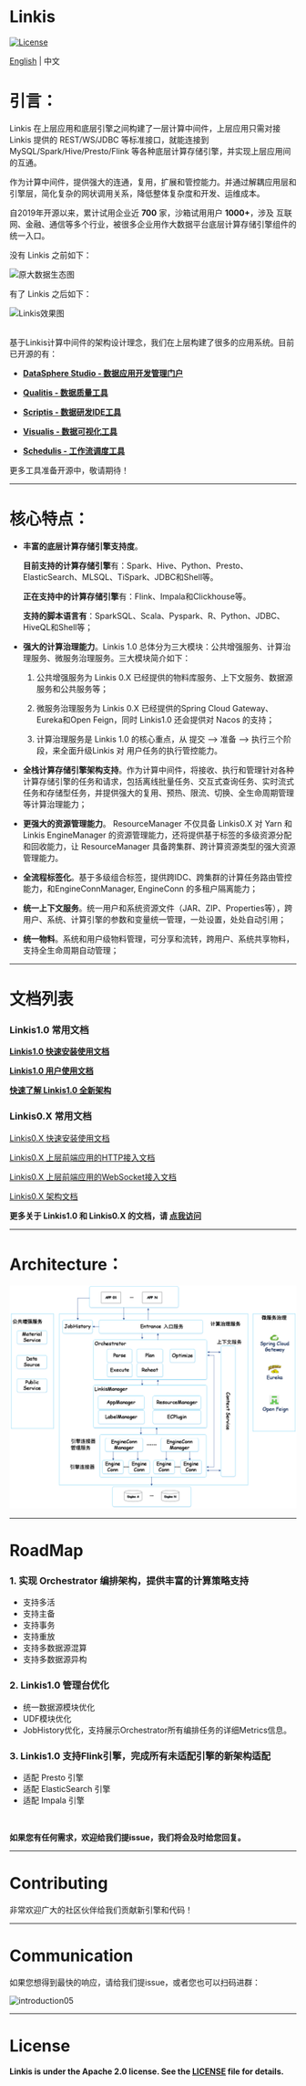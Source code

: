 Linkis
============

[![License](https://img.shields.io/badge/license-Apache%202-4EB1BA.svg)](https://www.apache.org/licenses/LICENSE-2.0.html)

[English](README.md) | 中文

# 引言：

Linkis 在上层应用和底层引擎之间构建了一层计算中间件，上层应用只需对接 Linkis 提供的 REST/WS/JDBC 等标准接口，就能连接到 MySQL/Spark/Hive/Presto/Flink 等各种底层计算存储引擎，并实现上层应用间的互通。

作为计算中间件，提供强大的连通，复用，扩展和管控能力。并通过解耦应用层和引擎层，简化复杂的网状调用关系，降低整体复杂度和开发、运维成本。

自2019年开源以来，累计试用企业近 **700** 家，沙箱试用用户 **1000+**，涉及 互联网、金融、通信等多个行业，被很多企业用作大数据平台底层计算存储引擎组件的统一入口。

没有 Linkis 之前如下：

![原大数据生态图](docs/zh_CN/images/ch3/原大数据生态图.jpg)

有了 Linkis 之后如下：

![Linkis效果图](docs/zh_CN/images/ch3/解决方案.jpg)
<br>
<br>

基于Linkis计算中间件的架构设计理念，我们在上层构建了很多的应用系统。目前已开源的有：

- [**DataSphere Studio - 数据应用开发管理门户**](https://github.com/WeBankFinTech/DataSphereStudio)

- [**Qualitis - 数据质量工具**](https://github.com/WeBankFinTech/Qualitis)

- [**Scriptis - 数据研发IDE工具**](https://github.com/WeBankFinTech/Scriptis)

- [**Visualis - 数据可视化工具**](https://github.com/WeBankFinTech/Visualis)

- [**Schedulis - 工作流调度工具**](https://github.com/WeBankFinTech/Schedulis)

更多工具准备开源中，敬请期待！

----

# 核心特点：

- **丰富的底层计算存储引擎支持度**。

    **目前支持的计算存储引擎**有：Spark、Hive、Python、Presto、ElasticSearch、MLSQL、TiSpark、JDBC和Shell等。
    
    **正在支持中的计算存储引擎**有：Flink、Impala和Clickhouse等。

    **支持的脚本语言有**：SparkSQL、Scala、Pyspark、R、Python、JDBC、HiveQL和Shell等；

- **强大的计算治理能力**。Linkis 1.0 总体分为三大模块：公共增强服务、计算治理服务、微服务治理服务。三大模块简介如下：
    
    1. 公共增强服务为 Linkis 0.X 已经提供的物料库服务、上下文服务、数据源服务和公共服务等；
    
    2. 微服务治理服务为 Linkis 0.X 已经提供的Spring Cloud Gateway、Eureka和Open Feign，同时 Linkis1.0 还会提供对 Nacos 的支持；
    
    3. 计算治理服务是 Linkis 1.0 的核心重点，从 提交 —> 准备 —> 执行三个阶段，来全面升级Linkis 对 用户任务的执行管控能力。

- **全栈计算存储引擎架构支持**。作为计算中间件，将接收、执行和管理针对各种计算存储引擎的任务和请求，包括离线批量任务、交互式查询任务、实时流式任务和存储型任务，并提供强大的复用、预热、限流、切换、全生命周期管理等计算治理能力；

- **更强大的资源管理能力**。 ResourceManager 不仅具备 Linkis0.X 对 Yarn 和 Linkis EngineManager 的资源管理能力，还将提供基于标签的多级资源分配和回收能力，让 ResourceManager 具备跨集群、跨计算资源类型的强大资源管理能力。

- **全流程标签化**。基于多级组合标签，提供跨IDC、跨集群的计算任务路由管控能力，和EngineConnManager, EngineConn 的多租户隔离能力；

- **统一上下文服务**。统一用户和系统资源文件（JAR、ZIP、Properties等），跨用户、系统、计算引擎的参数和变量统一管理，一处设置，处处自动引用；

- **统一物料**。系统和用户级物料管理，可分享和流转，跨用户、系统共享物料，支持全生命周期自动管理；


----

# 文档列表

### Linkis1.0 常用文档

[**Linkis1.0 快速安装使用文档**](https://github.com/WeBankFinTech/Linkis/wiki/%E5%A6%82%E4%BD%95%E5%BF%AB%E9%80%9F%E5%AE%89%E8%A3%85%E4%BD%BF%E7%94%A8Linkis-1.0-RC1)

[**Linkis1.0 用户使用文档**](https://github.com/WeBankFinTech/Linkis/wiki/Linkis1.0%E7%94%A8%E6%88%B7%E4%BD%BF%E7%94%A8%E6%96%87%E6%A1%A3)

[**快速了解 Linkis1.0 全新架构**](https://github.com/WeBankFinTech/Linkis/wiki/Linkis1.0%E4%B8%8ELinkis0.X%E7%9A%84%E5%8C%BA%E5%88%AB%E7%AE%80%E8%BF%B0)

### Linkis0.X 常用文档

[Linkis0.X 快速安装使用文档](https://github.com/WeBankFinTech/Linkis/wiki/%E5%A6%82%E4%BD%95%E5%BF%AB%E9%80%9F%E5%AE%89%E8%A3%85%E4%BD%BF%E7%94%A8Linkis)

[Linkis0.X 上层前端应用的HTTP接入文档](https://github.com/WeBankFinTech/Linkis/wiki/%E4%B8%8A%E5%B1%82%E5%89%8D%E7%AB%AF%E5%BA%94%E7%94%A8HTTP%E6%8E%A5%E5%85%A5%E6%96%87%E6%A1%A3)

[Linkis0.X 上层前端应用的WebSocket接入文档](https://github.com/WeBankFinTech/Linkis/wiki/%E4%B8%8A%E5%B1%82%E5%89%8D%E7%AB%AF%E5%BA%94%E7%94%A8WebSocket%E6%8E%A5%E5%85%A5%E6%96%87%E6%A1%A3)

[Linkis0.X 架构文档](https://github.com/WeBankFinTech/Linkis/wiki/%E6%80%BB%E4%BD%93%E6%9E%B6%E6%9E%84%E8%AE%BE%E8%AE%A1%E4%BB%8B%E7%BB%8D)

**更多关于 Linkis1.0 和 Linkis0.X 的文档，请 [点我访问](https://github.com/WeBankFinTech/Linkis/wiki)**

----

# Architecture：

![introduction_new](images/zh_CN/Linkis1.0/architecture/Linkis1.0-architecture.png)

----

# RoadMap

### 1. 实现 Orchestrator 编排架构，提供丰富的计算策略支持

- 支持多活
- 支持主备
- 支持事务
- 支持重放
- 支持多数据源混算
- 支持多数据源异构

### 2. Linkis1.0 管理台优化

- 统一数据源模块优化
- UDF模块优化
- JobHistory优化，支持展示Orchestrator所有编排任务的详细Metrics信息。

### 3. Linkis1.0 支持Flink引擎，完成所有未适配引擎的新架构适配

- 适配 Presto 引擎
- 适配 ElasticSearch 引擎
- 适配 Impala 引擎


<br>

**如果您有任何需求，欢迎给我们提issue，我们将会及时给您回复。**

----

# Contributing

非常欢迎广大的社区伙伴给我们贡献新引擎和代码！

----

# Communication

如果您想得到最快的响应，请给我们提issue，或者您也可以扫码进群：

![introduction05](docs/zh_CN/images/introduction/introduction05.png)

----

# License

**Linkis is under the Apache 2.0 license. See the [LICENSE](/LICENSE) file for details.**
